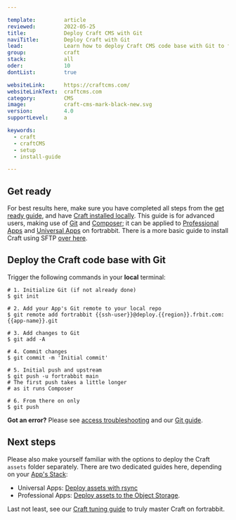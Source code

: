 ```yaml
---

template:         article
reviewed:         2022-05-25
title:            Deploy Craft CMS with Git 
naviTitle:        Deploy Craft with Git
lead:             Learn how to deploy Craft CMS code base with Git to fortrabbit. 
group:            craft
stack:            all
oder:             10
dontList:         true

websiteLink:      https://craftcms.com/
websiteLinkText:  craftcms.com
category:         CMS
image:            craft-cms-mark-black-new.svg
version:          4.0
supportLevel:     a

keywords:
  - craft
  - craftCMS
  - setup
  - install-guide

---
```




## Get ready

For best results here, make sure you have completed all steps from the [get ready guide](/craft-start), and have [Craft installed locally](craft-install-local). This guide is for advanced users, making use of [Git](/git) and [Composer](/composer); it can be applied to [Professional Apps](/app-pro) and [Universal Apps](/app-uni) on fortrabbit. There is a more basic guide to install Craft using SFTP [over here](/craft-upload-sftp).


## Deploy the Craft code base with Git

Trigger the following commands in your **local** terminal:

```
# 1. Initialize Git (if not already done)
$ git init

# 2. Add your App's Git remote to your local repo
$ git remote add fortrabbit {{ssh-user}}@deploy.{{region}}.frbit.com:{{app-name}}.git

# 3. Add changes to Git
$ git add -A

# 4. Commit changes
$ git commit -m 'Initial commit'

# 5. Initial push and upstream
$ git push -u fortrabbit main
# The first push takes a little longer
# as it runs Composer

# 6. From there on only
$ git push
```

**Got an error?** Please see [access troubleshooting](/access-methods#toc-troubleshooting) and our [Git guide](/git).


## Next steps

Please also make yourself familiar with the options to deploy the Craft `assets` folder separately. There are two dedicated guides here, depending on your [App's Stack](/craft-start#toc-1-1-choose-your-stack): 

* Universal Apps: [Deploy assets with rsync](/craft-assets-uni)
* Professional Apps: [Deploy assets to the Object Storage](/craft-assets-pro).

Last not least, see our [Craft tuning guide](/craft-tune) to truly master Craft on fortrabbit.

